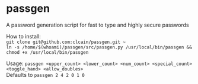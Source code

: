 # passgen
A password generation script for fast to type and highly secure passwords

How to install:   
`git clone git@github.com:clcain/passgen.git ~`   
`ln -s /home/$(whoami)/passgen/src/passgen.py /usr/local/bin/passgen && chmod +x /usr/local/bin/passgen`

Usage: `passgen <upper_count> <lower_count> <num_count> <special_count> <toggle_hand> <allow_doubles>`   
Defaults to `passgen 2 4 2 0 1 0`
